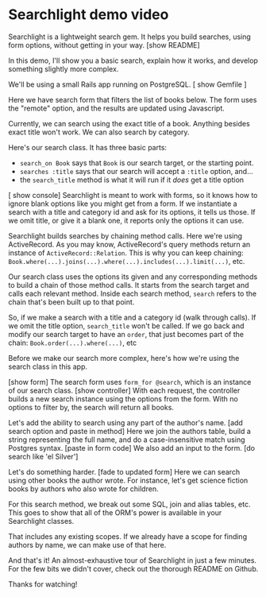 # Searchlight demo video

Searchlight is a lightweight search gem. It helps you build searches, using form options, without getting in your way. [show README]

In this demo, I'll show you a basic search, explain how it works, and develop something slightly more complex.

We'll be using a small Rails app running on PostgreSQL. [ show Gemfile ]

Here we have search form that filters the list of books below. The form uses the "remote" option, and the results are updated using Javascript.

Currently, we can search using the exact title of a book. Anything besides exact title won't work. We can also search by category.

Here's our search class. It has three basic parts:

- `search_on Book` says that `Book` is our search target, or the starting point.
- `searches :title` says that our search will accept a `:title` option, and...
- the `search_title` method is what it will run if it *does* get a title option

[ show console]
Searchlight is meant to work with forms, so it knows how to ignore blank options like you might get from a form. If we instantiate a search with a title and category id and ask for its options, it tells us those. If we omit title, or give it a blank one, it reports only the options it can use.

Searchlight builds searches by chaining method calls. Here we're using ActiveRecord. As you may know, ActiveRecord's query methods return an instance of `ActiveRecord::Relation`. This is why you can keep chaining: `Book.where(...).joins(...).where(...).includes(...).limit(...)`, etc.

Our search class uses the options its given and any corresponding methods to build a chain of those method calls. It starts from the search target and calls each relevant method. Inside each search method, `search` refers to the chain that's been built up to that point.

So, if we make a search with a title and a category id (walk through calls). If we omit the title option, `search_title` won't be called. If we go back and modify our search target to have an `order`, that just becomes part of the chain: `Book.order(...).where(...)`, etc

Before we make our search more complex, here's how we're using the search class in this app.

[show form] The search form uses `form_for @search`, which is an instance of our search class. [show controller] With each request, the controller builds a new search instance using the options from the form. With no options to filter by, the search will return all books.

Let's add the ability to search using any part of the author's name. [add search option and paste in method] Here we join the authors table, build a string representing the full name, and do a case-insensitive match using Postgres syntax. [paste in form code] We also add an input to the form. [do search like 'el Silver']

Let's do something harder. [fade to updated form] Here we can search using other books the author wrote. For instance, let's get science fiction books by authors who also wrote for children.

For this search method, we break out some SQL, join and alias tables, etc. This goes to show that all of the ORM's power is available in your Searchlight classes.

That includes any existing scopes. If we already have a scope for finding authors by name, we can make use of that here.

And that's it! An almost-exhaustive tour of Searchlight in just a few minutes. For the few bits we didn't cover, check out the thorough README on Github.

Thanks for watching!
